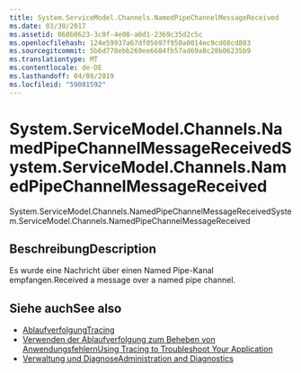 ```yaml
---
title: System.ServiceModel.Channels.NamedPipeChannelMessageReceived
ms.date: 03/30/2017
ms.assetid: 060b0623-3c0f-4e08-a0d1-2369c35d2c5c
ms.openlocfilehash: 124e59937a67df05697f950a0014ec9cd68cd803
ms.sourcegitcommit: 5b6d778ebb269ee6684fb57ad69a8c28b06235b9
ms.translationtype: MT
ms.contentlocale: de-DE
ms.lasthandoff: 04/08/2019
ms.locfileid: "59081592"
---
```

# <a name="systemservicemodelchannelsnamedpipechannelmessagereceived"></a><span data-ttu-id="84417-102">System.ServiceModel.Channels.NamedPipeChannelMessageReceived</span><span class="sxs-lookup"><span data-stu-id="84417-102">System.ServiceModel.Channels.NamedPipeChannelMessageReceived</span></span>
<span data-ttu-id="84417-103">System.ServiceModel.Channels.NamedPipeChannelMessageReceived</span><span class="sxs-lookup"><span data-stu-id="84417-103">System.ServiceModel.Channels.NamedPipeChannelMessageReceived</span></span>  
  
## <a name="description"></a><span data-ttu-id="84417-104">Beschreibung</span><span class="sxs-lookup"><span data-stu-id="84417-104">Description</span></span>  
 <span data-ttu-id="84417-105">Es wurde eine Nachricht über einen Named Pipe-Kanal empfangen.</span><span class="sxs-lookup"><span data-stu-id="84417-105">Received a message over a named pipe channel.</span></span>  
  
## <a name="see-also"></a><span data-ttu-id="84417-106">Siehe auch</span><span class="sxs-lookup"><span data-stu-id="84417-106">See also</span></span>

- [<span data-ttu-id="84417-107">Ablaufverfolgung</span><span class="sxs-lookup"><span data-stu-id="84417-107">Tracing</span></span>](../../../../../docs/framework/wcf/diagnostics/tracing/index.md)
- [<span data-ttu-id="84417-108">Verwenden der Ablaufverfolgung zum Beheben von Anwendungsfehlern</span><span class="sxs-lookup"><span data-stu-id="84417-108">Using Tracing to Troubleshoot Your Application</span></span>](../../../../../docs/framework/wcf/diagnostics/tracing/using-tracing-to-troubleshoot-your-application.md)
- [<span data-ttu-id="84417-109">Verwaltung und Diagnose</span><span class="sxs-lookup"><span data-stu-id="84417-109">Administration and Diagnostics</span></span>](../../../../../docs/framework/wcf/diagnostics/index.md)
